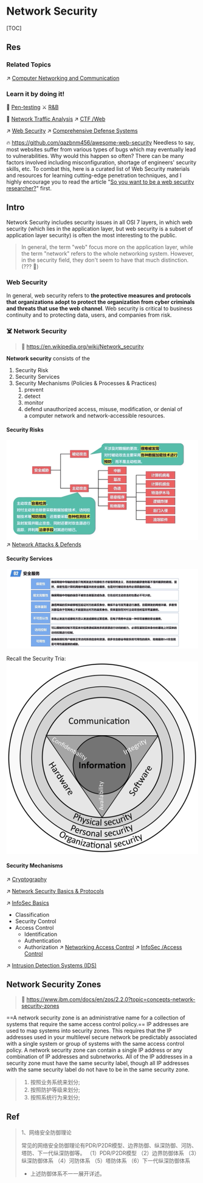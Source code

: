 # Network Security

[TOC]



## Res
### Related Topics
↗ [Computer Networking and Communication](../../🔑%20CS_Core/🏎️%20Computer%20Networking%20and%20Communication/Computer%20Networking%20and%20Communication.md)


### Learn it by doing it!
💉 [Pen-testing](../🥇%20Best%20Practice/💉%20Pen-testing/Pen-testing.md)
⚔️ [R&B](../🥇%20Best%20Practice/⚔️%20R&B/R&B.md)

🎏 [Network Traffic Analysis](../🥇%20Best%20Practice/Forensics/Network%20Traffic%20Analysis/Network%20Traffic%20Analysis.md)
↗ [CTF /Web](../🥇%20Best%20Practice/👻%20CTF/Web/Web.md)

↗ [Web Security](../Application%20Security/💉%20Web%20Security/Web%20Security.md)
↗ [Comprehensive Defense Systems](../☠️%20Kill%20Chain/🛌%20Comprehensive%20Defense%20Systems/Comprehensive%20Defense%20Systems.md)


🔥 https://github.com/qazbnm456/awesome-web-security
Needless to say, most websites suffer from various types of bugs which may eventually lead to vulnerabilities. Why would this happen so often? There can be many factors involved including misconfiguration, shortage of engineers' security skills, etc. To combat this, here is a curated list of Web Security materials and resources for learning cutting-edge penetration techniques, and I highly encourage you to read the article "[So you want to be a web security researcher?](https://portswigger.net/blog/so-you-want-to-be-a-web-security-researcher)" first.



## Intro
Network Security includes security issues in all OSI 7 layers, in which web security (which lies in the application layer, but web security is a subset of application layer security) is often the most interesting to the public.

> In general, the term  "web" focus more on the application layer, while the term "network" refers to the whole networking system. However, in the security field, they don't seem to have that much distinction. (??? 🙈)


### Web Security
In general, web security refers to **the protective measures and protocols that organizations adopt to protect the organization from cyber criminals and threats that use the web channel**. Web security is critical to business continuity and to protecting data, users, and companies from risk.


### ☠️ Network Security
> 🔗 https://en.wikipedia.org/wiki/Network_security

**Network security** consists of the 
1. Security Risk
2. Security Services
3. Security Mechanisms (Policies & Processes & Practices)
	1. prevent
	2. detect
	3. monitor 
	4. defend
unauthorized access, misuse, modification, or denial of a computer network and network-accessible resources.

#### Security Risks
![](../../../Assets/Pics/Screenshot%202023-03-26%20at%205.09.33%20PM.png)
↗ [Network Attacks & Defends](Network%20Attacks%20&%20Defends/Network%20Attacks%20&%20Defends.md)


#### Security Services
![](../../../Assets/Pics/Screenshot%202023-03-26%20at%205.10.41%20PM.png)

Recall the Security Tria:
![|200](../../../Assets/Pics/1920px-CIAJMK1209-en.svg.png)


#### Security Mechanisms
↗ [Cryptography](../🚬%20Cryptology/🤐%20Cryptography/Cryptography.md)

↗ [Network Security Basics & Protocols](🏇%20Network%20Security%20Basics%20&%20Protocols/Network%20Security%20Basics%20&%20Protocols.md)

↗ [InfoSec Basics](../🏰%20InfoSec%20Basics/InfoSec%20Basics.md)
- Classification
- Security Control
- Access Control
	- Identification 
	- Authentication 
	- Authorization
↗ [Networking Access Control](Networking%20Access%20Control/Networking%20Access%20Control.md)
↗ [InfoSec /Access Control](../🏰%20InfoSec%20Basics/Access%20Control/Access%20Control.md)

↗ [Intrusion Detection Systems (IDS)](../☠️%20Kill%20Chain/🛌%20Comprehensive%20Defense%20Systems/Intrusion%20Detection%20Systems%20(IDS)/Intrusion%20Detection%20Systems%20(IDS).md)



## Network Security Zones
> 🔗 https://www.ibm.com/docs/en/zos/2.2.0?topic=concepts-network-security-zones

==A network security zone is an administrative name for a collection of systems that require the same access control policy.== IP addresses are used to map systems into security zones. This requires that the IP addresses used in your multilevel secure network be predictably associated with a single system or group of systems with the same access control policy. A network security zone can contain a single IP address or any combination of IP addresses and subnetworks. All of the IP addresses in a security zone must have the same security label, though all IP addresses with the same security label do not have to be in the same security zone.


[目前网络安全域划分有哪些基本方法]: https://www.wangan.com/wenda/7206
>1. 按照业务系统来划分;
>2. 按照防护等级来划分;
>3. 按照系统行为来划分;



## Ref
[企业网络安全最佳实践指南(五)]: https://www.freebuf.com/articles/es/253992.html

> 1、网络安全防御理论
> 
> 常见的网络安全防御理论有PDR/P2DR模型、边界防御、纵深防御、河防、塔防、下一代纵深防御等。
> （1）PDR/P2DR模型
> （2）边界防御体系
> （3）纵深防御体系
> （4）河防体系
> （5）塔防体系
> （6）下一代纵深防御体系
> * 上述防御体系不一一展开详述。



